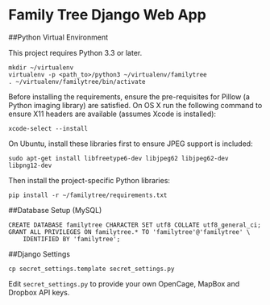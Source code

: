 # Family Tree Django Web App

##Python Virtual Environment

This project requires Python 3.3 or later.

```
mkdir ~/virtualenv
virtualenv -p <path_to>/python3 ~/virtualenv/familytree
. ~/virtualenv/familytree/bin/activate
```

Before installing the requirements, ensure the pre-requisites for Pillow (a
Python imaging library) are satisfied. On OS X run the following command to
ensure X11 headers are available (assumes Xcode is installed):

```
xcode-select --install
```

On Ubuntu, install these libraries first to ensure JPEG support is included:

```
sudo apt-get install libfreetype6-dev libjpeg62 libjpeg62-dev libpng12-dev
```

Then install the project-specific Python libraries:

```
pip install -r ~/familytree/requirements.txt
```


##Database Setup (MySQL)

```
CREATE DATABASE familytree CHARACTER SET utf8 COLLATE utf8_general_ci;
GRANT ALL PRIVILEGES ON familytree.* TO 'familytree'@'familytree' \
    IDENTIFIED BY 'familytree';
```

##Django Settings

```
cp secret_settings.template secret_settings.py
```

 Edit `secret_settings.py` to provide your own OpenCage, MapBox and Dropbox API
 keys.
